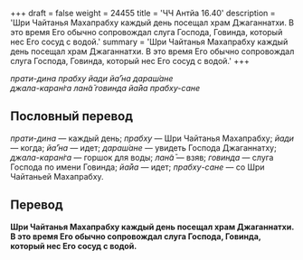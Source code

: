 +++
draft = false
weight = 24455
title = 'ЧЧ Антйа 16.40'
description = 'Шри Чайтанья Махапрабху каждый день посещал храм Джаганнатхи. В это время Его обычно сопровождал слуга Господа, Говинда, который нес Его сосуд с водой.'
summary = 'Шри Чайтанья Махапрабху каждый день посещал храм Джаганнатхи. В это время Его обычно сопровождал слуга Господа, Говинда, который нес Его сосуд с водой.'
+++

_прати-дина прабху йади йа̄’на дараш́ане  
джала-каран̇га лан̃а̄ говинда йа̄йа прабху-сане_

## Пословный перевод

_прати_\-_дина_ — каждый день; _прабху_ — Шри Чайтанья Махапрабху; _йади_ — когда; _йа̄’на_ — идет; _дараш́ане_ — увидеть Господа Джаганнатху; _джала_\-_каран̇га_ — горшок для воды; _лан̃а̄_ — взяв; _говинда_ — слуга Господа по имени Говинда; _йа̄йа_ — идет; _прабху_\-_сане_ — со Шри Чайтаньей Махапрабху.

## Перевод

**Шри Чайтанья Махапрабху каждый день посещал храм Джаганнатхи. В это время Его обычно сопровождал слуга Господа, Говинда, который нес Его сосуд с водой.**
